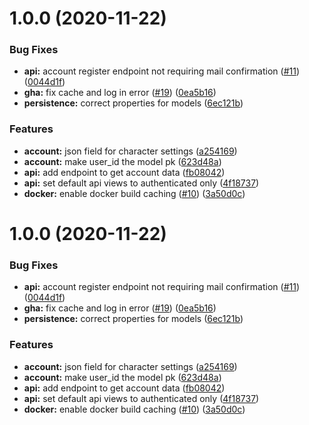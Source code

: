 # 1.0.0 (2020-11-22)


### Bug Fixes

* **api:** account register endpoint not requiring mail confirmation ([#11](https://github.com/unitystation/unitystation_auth/issues/11)) ([0044d1f](https://github.com/unitystation/unitystation_auth/commit/0044d1fe303573bb9e13bdf01cc1f4f00bd2eaaf))
* **gha:** fix cache and log in error ([#19](https://github.com/unitystation/unitystation_auth/issues/19)) ([0ea5b16](https://github.com/unitystation/unitystation_auth/commit/0ea5b1608e12026319b155db487f6c9355bce86a))
* **persistence:** correct properties for models ([6ec121b](https://github.com/unitystation/unitystation_auth/commit/6ec121bde5b572b7aa98a6bb0bb98a552a8d40ea))


### Features

* **account:** json field for character settings ([a254169](https://github.com/unitystation/unitystation_auth/commit/a254169c6d49edbf17206534e222efcffbfe92ed))
* **account:** make user_id the model pk ([623d48a](https://github.com/unitystation/unitystation_auth/commit/623d48a8a768a345107a94ffbab17cce28e57ed8))
* **api:** add endpoint to get account data ([fb08042](https://github.com/unitystation/unitystation_auth/commit/fb08042ea54eda092ace21343f503f8376397ff2))
* **api:** set default api views to authenticated only ([4f18737](https://github.com/unitystation/unitystation_auth/commit/4f18737389dc2d39060e33ed9065bcdb58fbd8ed))
* **docker:** enable docker build caching ([#10](https://github.com/unitystation/unitystation_auth/issues/10)) ([3a50d0c](https://github.com/unitystation/unitystation_auth/commit/3a50d0c42f9b3dfce7718d102e16afcc38e5ee0e))

# 1.0.0 (2020-11-22)


### Bug Fixes

* **api:** account register endpoint not requiring mail confirmation ([#11](https://github.com/unitystation/unitystation_auth/issues/11)) ([0044d1f](https://github.com/unitystation/unitystation_auth/commit/0044d1fe303573bb9e13bdf01cc1f4f00bd2eaaf))
* **gha:** fix cache and log in error ([#19](https://github.com/unitystation/unitystation_auth/issues/19)) ([0ea5b16](https://github.com/unitystation/unitystation_auth/commit/0ea5b1608e12026319b155db487f6c9355bce86a))
* **persistence:** correct properties for models ([6ec121b](https://github.com/unitystation/unitystation_auth/commit/6ec121bde5b572b7aa98a6bb0bb98a552a8d40ea))


### Features

* **account:** json field for character settings ([a254169](https://github.com/unitystation/unitystation_auth/commit/a254169c6d49edbf17206534e222efcffbfe92ed))
* **account:** make user_id the model pk ([623d48a](https://github.com/unitystation/unitystation_auth/commit/623d48a8a768a345107a94ffbab17cce28e57ed8))
* **api:** add endpoint to get account data ([fb08042](https://github.com/unitystation/unitystation_auth/commit/fb08042ea54eda092ace21343f503f8376397ff2))
* **api:** set default api views to authenticated only ([4f18737](https://github.com/unitystation/unitystation_auth/commit/4f18737389dc2d39060e33ed9065bcdb58fbd8ed))
* **docker:** enable docker build caching ([#10](https://github.com/unitystation/unitystation_auth/issues/10)) ([3a50d0c](https://github.com/unitystation/unitystation_auth/commit/3a50d0c42f9b3dfce7718d102e16afcc38e5ee0e))
